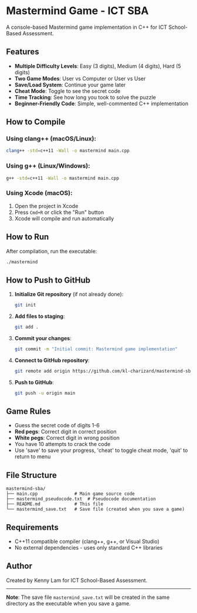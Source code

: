 # Mastermind Game - ICT SBA

A console-based Mastermind game implementation in C++ for ICT School-Based Assessment.

## Features

- **Multiple Difficulty Levels**: Easy (3 digits), Medium (4 digits), Hard (5 digits)
- **Two Game Modes**: User vs Computer or User vs User
- **Save/Load System**: Continue your game later
- **Cheat Mode**: Toggle to see the secret code
- **Time Tracking**: See how long you took to solve the puzzle
- **Beginner-Friendly Code**: Simple, well-commented C++ implementation

## How to Compile

### Using clang++ (macOS/Linux):
```bash
clang++ -std=c++11 -Wall -o mastermind main.cpp
```

### Using g++ (Linux/Windows):
```bash
g++ -std=c++11 -Wall -o mastermind main.cpp
```

### Using Xcode (macOS):
1. Open the project in Xcode
2. Press `Cmd+R` or click the "Run" button
3. Xcode will compile and run automatically

## How to Run

After compilation, run the executable:

```bash
./mastermind
```

## How to Push to GitHub

1. **Initialize Git repository** (if not already done):
   ```bash
   git init
   ```

2. **Add files to staging**:
   ```bash
   git add .
   ```

3. **Commit your changes**:
   ```bash
   git commit -m "Initial commit: Mastermind game implementation"
   ```

4. **Connect to GitHub repository**:
   ```bash
   git remote add origin https://github.com/kl-charizard/mastermind-sba.git
   ```

5. **Push to GitHub**:
   ```bash
   git push -u origin main
   ```

## Game Rules

- Guess the secret code of digits 1-6
- **Red pegs**: Correct digit in correct position
- **White pegs**: Correct digit in wrong position
- You have 10 attempts to crack the code
- Use 'save' to save your progress, 'cheat' to toggle cheat mode, 'quit' to return to menu

## File Structure

```
mastermind-sba/
├── main.cpp              # Main game source code
├── mastermind_pseudocode.txt  # Pseudocode documentation
├── README.md             # This file
└── mastermind_save.txt   # Save file (created when you save a game)
```

## Requirements

- C++11 compatible compiler (clang++, g++, or Visual Studio)
- No external dependencies - uses only standard C++ libraries

## Author

Created by Kenny Lam for ICT School-Based Assessment.

---

**Note**: The save file `mastermind_save.txt` will be created in the same directory as the executable when you save a game.
